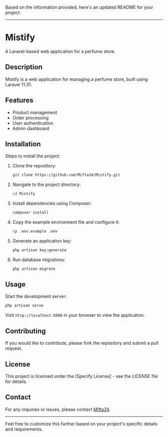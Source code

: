 Based on the information provided, here's an updated README for your project:

---

# Mistify

A Laravel-based web application for a perfume store.

## Description

Mistify is a web application for managing a perfume store, built using Laravel 11.31.

## Features

- Product management
- Order processing
- User authentication
- Admin dashboard

## Installation

Steps to install the project:

1. Clone the repository:
   ```bash
   git clone https://github.com/Mifta24/Mistify.git
   ```
2. Navigate to the project directory:
   ```bash
   cd Mistify
   ```
3. Install dependencies using Composer:
   ```bash
   composer install
   ```
4. Copy the example environment file and configure it:
   ```bash
   cp .env.example .env
   ```
5. Generate an application key:
   ```bash
   php artisan key:generate
   ```
6. Run database migrations:
   ```bash
   php artisan migrate
   ```

## Usage

Start the development server:
```bash
php artisan serve
```

Visit `http://localhost:8000` in your browser to view the application.

## Contributing

If you would like to contribute, please fork the repository and submit a pull request.

## License

This project is licensed under the [Specify License] - see the LICENSE file for details.

## Contact

For any inquiries or issues, please contact [Mifta24](https://github.com/Mifta24).

---

Feel free to customize this further based on your project's specific details and requirements.
